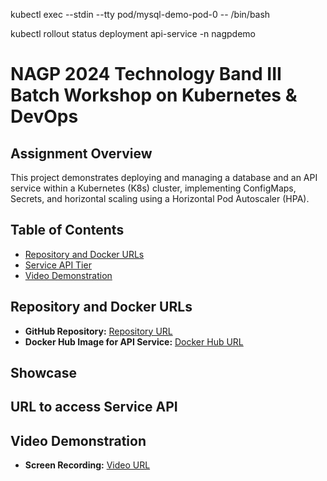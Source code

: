 kubectl exec --stdin --tty pod/mysql-demo-pod-0 -- /bin/bash

kubectl rollout status deployment api-service -n nagpdemo


# NAGP 2024 Technology Band III Batch Workshop on Kubernetes & DevOps

## Assignment Overview

This project demonstrates deploying and managing a database and an API service within a Kubernetes (K8s) cluster, implementing ConfigMaps, Secrets, and horizontal scaling using a Horizontal Pod Autoscaler (HPA).

## Table of Contents

- [Repository and Docker URLs](#repository-and-docker-urls)
- [Service API Tier](#showcase)
- [Video Demonstration](#video-demonstration)

## Repository and Docker URLs

- **GitHub Repository:** [Repository URL](<repository-url>)
- **Docker Hub Image for API Service:** [Docker Hub URL](https://hub.docker.com/repository/docker/singhsahil2711/db-access-service/general)

## Showcase

**URL to access Service API**
   - 

## Video Demonstration

- **Screen Recording:** [Video URL](<video-url>)

